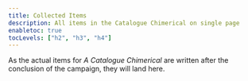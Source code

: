 ```yaml
---
title: Collected Items
description: All items in the Catalogue Chimerical on single page
enabletoc: true
tocLevels: ["h2", "h3", "h4"]
---
```


As the actual items for _A Catalogue Chimerical_ are written after the conclusion of the campaign, they will land here.

